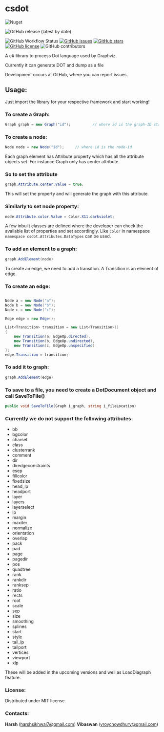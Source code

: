 # csdot
![Nuget](https://img.shields.io/nuget/v/csdot?style=for-the-badge)

![GitHub release (latest by date)](https://img.shields.io/github/v/release/harshsikhwal/csdot?style=for-the-badge)

![GitHub Workflow Status](https://img.shields.io/github/workflow/status/harshsikhwal/csdot/Csdot_Build?style=plastic)
[![GitHub issues](https://img.shields.io/github/issues/harshsikhwal/csdot?style=plastic)](https://github.com/harshsikhwal/csdot/issues)
[![GitHub stars](https://img.shields.io/github/stars/harshsikhwal/csdot?style=plastic)](https://github.com/harshsikhwal/csdot/stargazers)
[![GitHub license](https://img.shields.io/github/license/harshsikhwal/csdot?style=plastic)](https://github.com/harshsikhwal/csdot/blob/main/LICENSE)
![GitHub contributors](https://img.shields.io/github/contributors/harshsikhwal/csdot?style=plastic)

A c# library to process Dot language used by Graphviz.

Currently it can generate DOT and dump as a file

Development occurs at GitHub, where you can report issues.

## Usage:

Just import the library for your respective framework and start working!

### To create a Graph:
```csharp
Graph graph = new Graph("id");          // where id is the graph-ID string.
```

### To create a node:

```csharp
Node node = new Node("id");		// where id is the node-id
```

Each graph element has Attribute property which has all the attribute objects set. For instance Graph only has center attribute.

### So to set the attribute

```csharp
graph.Attribute.center.Value = true;
```

This will set the property and will generate the graph with this attribute. 

### Similarly to set node property: 

```csharp
node.Attribute.color.Value = Color.X11.darkviolet;
```

A few inbuilt classes are defined where the developer can check the available list of properties and set accordingly. Like ```Color``` in namespace ```namespace csdot.Attributes.DataTypes``` can be used. 

### To add an element to a graph:

```csharp
graph.AddElement(node)
```

To create an edge, we need to add a transition. A Transition is an element of edge.

### To create an edge:

```csharp

Node a = new Node("a");
Node b = new Node("b");
Node c = new Node("c");

Edge edge = new Edge();

List<Transition> transition = new List<Transition>()
{
	new Transition(a, EdgeOp.directed),
	new Transition(b, EdgeOp.undirected),
	new Transition(c, EdgeOp.unspecified)
};
edge.Transition = transition;

```

### To add it to graph:

```csharp
graph.AddElement(edge)
```

### To save to a file, you need to create a DotDocument object and call SaveToFile()

```csharp
public void SaveToFile(Graph i_graph, string i_fileLocation)
```

### Currently we do not support the following attributes:

* bb
* bgcolor
* charset
* class
* clusterrank
* comment
* dir
* diredgeconstraints
* esep
* fillcolor
* fixedsize
* head_lp
* headport
* layer
* layers
* layerselect
* lp
* margin
* maxiter
* normalize
* orientation
* overlap
* pack
* pad
* page
* pagedir
* pos
* quadtree
* rank
* rankdir
* ranksep
* ratio
* rects
* root
* scale
* sep
* size
* smoothing
* splines
* start
* style
* tail_lp
* tailport
* vertices
* viewport
* xlp

These will be added in the upcoming versions and well as LoadDiagraph feature. 



### License:
Distributed under MIT license.

### Contacts:

**Harsh**     (harshsikhwal7@gmail.com)
**Vibaswan**  (vroychowdhury@gmail.com)
